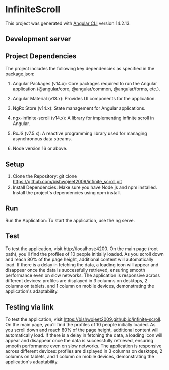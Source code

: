 # InfiniteScroll

This project was generated with [Angular CLI](https://github.com/angular/angular-cli) version 14.2.13.

## Development server

## Project Dependencies

The project includes the following key dependencies as specified in the package.json:

1. Angular Packages (v14.x): Core packages required to run the Angular application (@angular/core, @angular/common, @angular/forms, etc.).

2. Angular Material (v13.x): Provides UI components for the application.

3. NgRx Store (v14.x): State management for Angular applications.

4. ngx-infinite-scroll (v14.x): A library for implementing infinite scroll in Angular.

5. RxJS (v7.5.x): A reactive programming library used for managing asynchronous data streams.

6. Node version 16 or above.

## Setup

1. Clone the Repository: git clone https://github.com/bishwojeet2009/infinite_scroll.git
2. Install Dependencies: Make sure you have Node.js and npm installed. Install the project's dependencies using npm install.

## Run

Run the Application: To start the application, use the ng serve.

## Test

To test the application, visit http://localhost:4200. On the main page (root path), you'll find the profiles of 10 people initially loaded. As you scroll down and reach 80% of the page height, additional content will automatically load. If there is a delay in fetching the data, a loading icon will appear and disappear once the data is successfully retrieved, ensuring smooth performance even on slow networks. The application is responsive across different devices: profiles are displayed in 3 columns on desktops, 2 columns on tablets, and 1 column on mobile devices, demonstrating the application's adaptability.

## Testing via link

To test the application, visit https://bishwojeet2009.github.io/infinite-scroll. On the main page, you'll find the profiles of 10 people initially loaded. As you scroll down and reach 80% of the page height, additional content will automatically load. If there is a delay in fetching the data, a loading icon will appear and disappear once the data is successfully retrieved, ensuring smooth performance even on slow networks. The application is responsive across different devices: profiles are displayed in 3 columns on desktops, 2 columns on tablets, and 1 column on mobile devices, demonstrating the application's adaptability.

